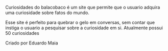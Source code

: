 Curiosidades do balacobaco é um site que permite que o usuario adquira uma curiosidade sobre fatos do mundo. 

Esse site é perfeito para quebrar o gelo em conversas, sem contar que instiga o usuario a pesquisar sobre a curiosidade em si. Atualmente possui 50 curiosidades

Criado por Eduardo Maia
